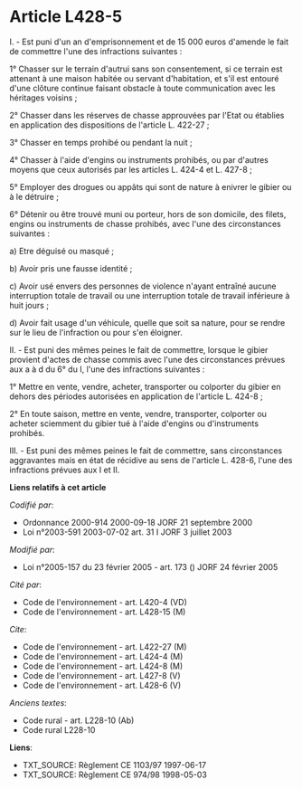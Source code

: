 # Article L428-5

I. - Est puni d'un an d'emprisonnement et de 15 000 euros d'amende le fait de commettre l'une des infractions suivantes :

1° Chasser sur le terrain d'autrui sans son consentement, si ce terrain est attenant à une maison habitée ou servant
d'habitation, et s'il est entouré d'une clôture continue faisant obstacle à toute communication avec les héritages voisins ;

2° Chasser dans les réserves de chasse approuvées par l'Etat ou établies en application des dispositions de l'article L.
422-27 ;

3° Chasser en temps prohibé ou pendant la nuit ;

4° Chasser à l'aide d'engins ou instruments prohibés, ou par d'autres moyens que ceux autorisés par les articles L. 424-4 et
L. 427-8 ;

5° Employer des drogues ou appâts qui sont de nature à enivrer le gibier ou à le détruire ;

6° Détenir ou être trouvé muni ou porteur, hors de son domicile, des filets, engins ou instruments de chasse prohibés, avec
l'une des circonstances suivantes :

a) Etre déguisé ou masqué ;

b) Avoir pris une fausse identité ;

c) Avoir usé envers des personnes de violence n'ayant entraîné aucune interruption totale de travail ou une interruption
totale de travail inférieure à huit jours ;

d) Avoir fait usage d'un véhicule, quelle que soit sa nature, pour se rendre sur le lieu de l'infraction ou pour s'en
éloigner.

II. - Est puni des mêmes peines le fait de commettre, lorsque le gibier provient d'actes de chasse commis avec l'une des
circonstances prévues aux a à d du 6° du I, l'une des infractions suivantes :

1° Mettre en vente, vendre, acheter, transporter ou colporter du gibier en dehors des périodes autorisées en application de
l'article L. 424-8 ;

2° En toute saison, mettre en vente, vendre, transporter, colporter ou acheter sciemment du gibier tué à l'aide d'engins ou
d'instruments prohibés.

III. - Est puni des mêmes peines le fait de commettre, sans circonstances aggravantes mais en état de récidive au sens de
l'article L. 428-6, l'une des infractions prévues aux I et II.

**Liens relatifs à cet article**

_Codifié par_:

  - Ordonnance 2000-914 2000-09-18 JORF 21 septembre 2000
  - Loi n°2003-591 2003-07-02 art. 31 I JORF 3 juillet 2003

_Modifié par_:

  - Loi n°2005-157 du 23 février 2005 - art. 173 () JORF 24 février 2005

_Cité par_:

  - Code de l'environnement - art. L420-4 (VD)
  - Code de l'environnement - art. L428-15 (M)

_Cite_:

  - Code de l'environnement - art. L422-27 (M)
  - Code de l'environnement - art. L424-4 (M)
  - Code de l'environnement - art. L424-8 (M)
  - Code de l'environnement - art. L427-8 (V)
  - Code de l'environnement - art. L428-6 (V)

_Anciens textes_:

  - Code rural - art. L228-10 (Ab)
  - Code rural L228-10

**Liens**:

  - TXT_SOURCE: Règlement CE 1103/97 1997-06-17
  - TXT_SOURCE: Règlement CE 974/98 1998-05-03
